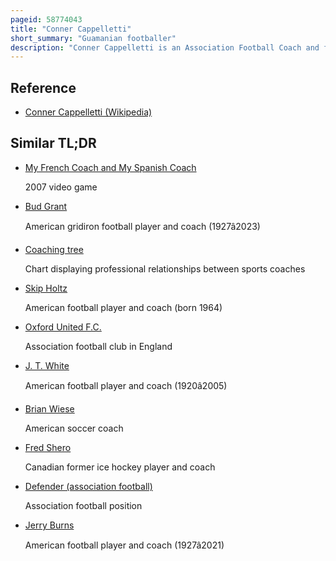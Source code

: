 ```yaml
---
pageid: 58774043
title: "Conner Cappelletti"
short_summary: "Guamanian footballer"
description: "Conner Cappelletti is an Association Football Coach and former Player. Previously the Head Coach at Lane United, Lane Community College, and North Alabama Sc, he is an assistant Coach for Usl League One Club Richmond Kickers. Born in the United States, he represented Guam at international Level, playing as a Defender."
---
```


## Reference

- [Conner Cappelletti (Wikipedia)](https://en.wikipedia.org/?curid=58774043)

## Similar TL;DR

- [My French Coach and My Spanish Coach](/tldr/en/my-french-coach-and-my-spanish-coach)

  2007 video game

- [Bud Grant](/tldr/en/bud-grant)

  American gridiron football player and coach (1927â2023)

- [Coaching tree](/tldr/en/coaching-tree)

  Chart displaying professional relationships between sports coaches

- [Skip Holtz](/tldr/en/skip-holtz)

  American football player and coach (born 1964)

- [Oxford United F.C.](/tldr/en/oxford-united-fc)

  Association football club in England

- [J. T. White](/tldr/en/j-t-white)

  American football player and coach (1920â2005)

- [Brian Wiese](/tldr/en/brian-wiese)

  American soccer coach

- [Fred Shero](/tldr/en/fred-shero)

  Canadian former ice hockey player and coach

- [Defender (association football)](/tldr/en/defender-association-football)

  Association football position

- [Jerry Burns](/tldr/en/jerry-burns)

  American football player and coach (1927â2021)
